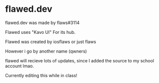 # flawed.dev

flawed.dev was made by flaws#3114 

Flawed uses "Kavo UI" For its hub.

Flawed was created by iosflaws or just flaws

However i go by another name (qwners) 

flawed will recieve lots of updates, since I added the source to my school account lmao.

Currently editing this while in class!
